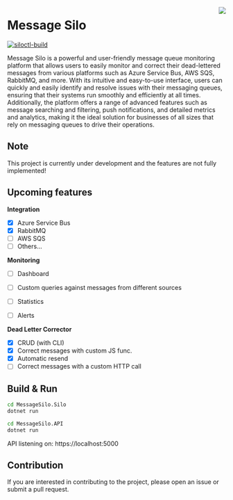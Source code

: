 <img src="https://repository-images.githubusercontent.com/495369194/7373d34b-41e3-4eb7-90a7-773cc33f3fa5" align="right"></img>
# Message Silo

[![siloctl-build](https://github.com/MessageSilo/MessageSilo/actions/workflows/siloctl-build.yml/badge.svg)](https://github.com/MessageSilo/MessageSilo/actions/workflows/siloctl-build.yml)

Message Silo is a powerful and user-friendly message queue monitoring platform that allows users to easily monitor and correct their dead-lettered messages from various platforms such as Azure Service Bus, AWS SQS, RabbitMQ, and more. 
With its intuitive and easy-to-use interface, users can quickly and easily identify and resolve issues with their messaging queues, ensuring that their systems run smoothly and efficiently at all times. 
Additionally, the platform offers a range of advanced features such as message searching and filtering, push notifications, and detailed metrics and analytics, making it the ideal solution for businesses of all sizes that rely on messaging queues to drive their operations.

## Note
This project is currently under development and the features are not fully implemented!

## Upcoming features

**Integration**
- [x] Azure Service Bus
- [x] RabbitMQ
- [ ] AWS SQS
- [ ] Others...

**Monitoring**
- [ ] Dashboard
- [ ] Custom queries against messages from different sources
- [ ] Statistics
- [ ] Alerts


**Dead Letter Corrector**

- [x] CRUD (with CLI)
- [x] Correct messages with custom JS func. 
- [x] Automatic resend 
- [ ] Correct messages with a custom HTTP call

## Build & Run

```bash
cd MessageSilo.Silo
dotnet run

cd MessageSilo.API
dotnet run
```

API listening on: https://localhost:5000

## Contribution
If you are interested in contributing to the project, please open an issue or submit a pull request.
